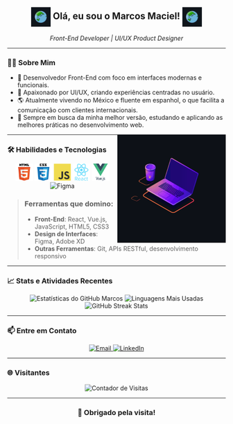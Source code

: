 <h2 align="center">
  <img align="center" src="./imagem/world.gif" width="45" />
  Olá, eu sou o Marcos Maciel!
  <img align="center" src="./imagem/world.gif" width="45" />
</h2>

<p align="center">
  <em>Front-End Developer | UI/UX Product Designer</em>
</p>

---

### 👨‍💻 Sobre Mim

- 💼 Desenvolvedor Front-End com foco em interfaces modernas e funcionais.
- 🎨 Apaixonado por UI/UX, criando experiências centradas no usuário.
- 🌎 Atualmente vivendo no México e fluente em espanhol, o que facilita a comunicação com clientes internacionais.
- 🚀 Sempre em busca da minha melhor versão, estudando e aplicando as melhores práticas no desenvolvimento web.

<img align="right" src="./imagem/ani.gif" width="250" alt="Animação ilustrativa" />

---

### 🛠️ Habilidades e Tecnologias

<p align="center">
  <img src="https://raw.githubusercontent.com/devicons/devicon/master/icons/html5/html5-original-wordmark.svg" alt="HTML5" width="40" height="40" />
  <img src="https://raw.githubusercontent.com/devicons/devicon/master/icons/css3/css3-original-wordmark.svg" alt="CSS3" width="40" height="40" />
  <img src="https://raw.githubusercontent.com/devicons/devicon/master/icons/javascript/javascript-original.svg" alt="JavaScript" width="40" height="40" />
  <img src="https://raw.githubusercontent.com/devicons/devicon/master/icons/react/react-original-wordmark.svg" alt="React" width="40" height="40" />
  <img src="https://raw.githubusercontent.com/devicons/devicon/master/icons/vuejs/vuejs-original-wordmark.svg" alt="Vue.js" width="40" height="40" />
  <img src="https://www.vectorlogo.zone/logos/figma/figma-icon.svg" alt="Figma" width="40" height="40" />
</p>

> ### Ferramentas que domino:
> - **Front-End**: React, Vue.js, JavaScript, HTML5, CSS3
> - **Design de Interfaces**: Figma, Adobe XD
> - **Outras Ferramentas**: Git, APIs RESTful, desenvolvimento responsivo

---

### 📈 Stats e Atividades Recentes

<p align="center">
  <img height="180em" src="https://github-readme-stats.vercel.app/api?username=Marcos26-tech&show_icons=true&theme=radical&include_all_commits=true&count_private=true" alt="Estatísticas do GitHub Marcos" />
  <img height="180em" src="https://github-readme-stats.vercel.app/api/top-langs/?username=Marcos26-tech&layout=compact&langs_count=7&theme=radical" alt="Linguagens Mais Usadas" />
  <img src="https://github-readme-streak-stats.herokuapp.com/?user=Marcos26-tech&theme=radical" alt="GitHub Streak Stats" />
</p>

---

### 📫 Entre em Contato

<p align="center">
  <a href="mailto:markomaciell@gmail.com" target="blank">
    <img src="https://upload.wikimedia.org/wikipedia/commons/7/7e/Gmail_icon_%282020%29.svg" alt="Email" height="30" width="40" />
  </a>
  <a href="https://www.linkedin.com/in/markomaciell/" target="blank">
    <img src="https://raw.githubusercontent.com/rahuldkjain/github-profile-readme-generator/master/src/images/icons/Social/linked-in-alt.svg" alt="LinkedIn" height="30" width="40" />
  </a>
</p>

---

### 🌐 Visitantes

<p align="center">
  <img src="https://komarev.com/ghpvc/?username=Marcos26-tech&label=Profile%20views&color=0e75b6&style=flat" alt="Contador de Visitas" />
</p>

---

<h3 align="center">👋 Obrigado pela visita!</h3>
